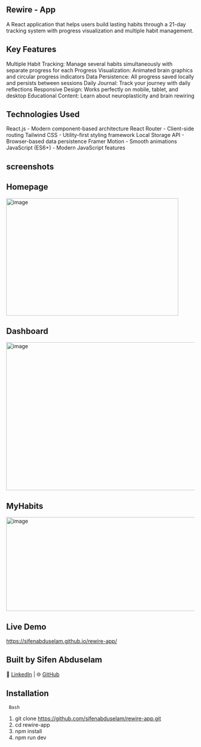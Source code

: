 ## Rewire - App 
A React application that helps users build lasting habits through a 21-day tracking system with progress visualization and multiple habit management.

## Key Features
Multiple Habit Tracking: Manage several habits simultaneously with separate progress for each
Progress Visualization: Animated brain graphics and circular progress indicators
Data Persistence: All progress saved locally and persists between sessions
Daily Journal: Track your journey with daily reflections
Responsive Design: Works perfectly on mobile, tablet, and desktop
Educational Content: Learn about neuroplasticity and brain rewiring

## Technologies Used
React.js - Modern component-based architecture
React Router - Client-side routing
Tailwind CSS - Utility-first styling framework
Local Storage API - Browser-based data persistence
Framer Motion - Smooth animations
JavaScript (ES6+) - Modern JavaScript features

  ## screenshots

 ## Homepage
<img width="460" height="314" alt="image" src="https://github.com/user-attachments/assets/d8494129-5fe7-427d-8a06-0228c7e66018" />

## Dashboard
<img width="529" height="396" alt="image" src="https://github.com/user-attachments/assets/3151cf8a-b1fd-47fe-8e56-6278325422de" />

## MyHabits
<img width="713" height="251" alt="image" src="https://github.com/user-attachments/assets/25c9ef01-4d7c-44c2-8109-51192aa6d627" />






## Live Demo
https://sifenabduselam.github.io/rewire-app/

## Built by Sifen Abduselam
🔗 [LinkedIn](https://www.linkedin.com/in/sifen-abduselam-a52798373/
) | 🌐 [GitHub](https://github.com/sifenabduselam)


## Installation
     Bash
1. git clone https://github.com/sifenabduselam/rewire-app.git
2. cd rewire-app
3. npm install
4. npm run dev



